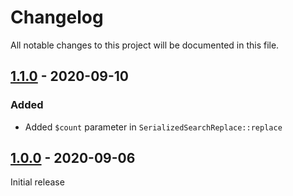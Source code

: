 # Changelog

All notable changes to this project will be documented in this file.

## [1.1.0] - 2020-09-10

### Added
- Added `$count` parameter in `SerializedSearchReplace::replace`

## [1.0.0] - 2020-09-06

Initial release

[1.1.0]: https://github.com/andreekeberg/instagram-scraper/releases/tag/1.1.0
[1.0.0]: https://github.com/andreekeberg/instagram-scraper/releases/tag/1.0.0
